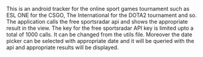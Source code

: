 This is an android tracker for the online sport games tournament such as ESL ONE for the CSGO, The International 
for the DOTA2 tournament and so. The application calls the free sportsradar api and shows the appropriate result in the view.
The key for the free sportsradar API key is limited upto a total of 1000 calls. It can be changed from the utils file. Moreover
the date picker can be selected with appropriate date and it will be queried with the api and appropriate results will be
displayed.
